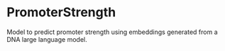 # PromoterStrength
Model to predict promoter strength using embeddings generated from a DNA large language model.
